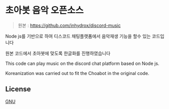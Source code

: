# 초아봇 음악 오픈소스
> 원본 : https://github.com/inhydrox/discord-music

Node js를 기반으로 하여 디스코드 채팅플랫폼에서 음악재생 기능을 할수 있는 코드입니다

원본 코드에서 초아봇에 맞도록 한글화를 진행하였습니다

This code can play music on the discord chat platform based on Node js.

Koreanization was carried out to fit the Choabot in the original code.
## License
[GNU](https://choosealicense.com/licenses/gpl-3.0/)
